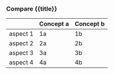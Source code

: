 ### Compare {{title}}

|   | Concept a  | Concept b  |
|---|---|---|
| aspect 1  | 1a  | 1b  |
| aspect 2 |  2a | 2b  |
| aspect 3  | 3a  | 3b  |
| aspect 4  | 4a  | 4b  |